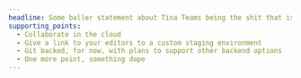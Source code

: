 ```yaml
---
headline: Some baller statement about Tina Teams being the shit that is longer and more robust in describing.
supporting_points:
  - Collaborate in the cloud
  - Give a link to your editors to a custom staging environment
  - Git backed, for now, with plans to support other backend options
  - One more point, something dope
---
```

